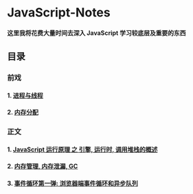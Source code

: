 # JavaScript-Notes

#### 这里我将花费大量时间去深入 JavaScript 学习较底层及重要的东西

## 目录

### 前戏

#### 1. [进程与线程](https://github.com/blackCY/blog-JavaScript/issues/4)

#### 2. [内存分配](https://github.com/blackCY/blog-JavaScript/issues/5)

### 正文

#### 1. [JavaScript 运行原理 之 引擎, 运行时, 调用堆栈的概述](https://github.com/blackCY/blog-JavaScript/issues/1)

#### 2. [内存管理, 内存泄漏, GC](https://github.com/blackCY/blog-JavaScript/issues/2)

#### 3. [事件循环第一弹: 浏览器端事件循环和异步队列](https://github.com/blackCY/blog-JavaScript/issues/3)
